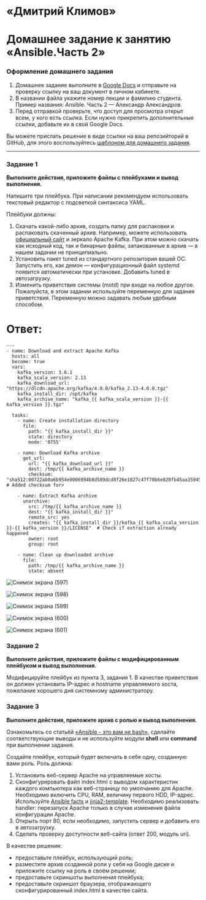 # «Дмитрий Климов»

# Домашнее задание к занятию «Ansible.Часть 2»

### Оформление домашнего задания

1. Домашнее задание выполните в [Google Docs](https://docs.google.com/) и отправьте на проверку ссылку на ваш документ в личном кабинете.  
1. В названии файла укажите номер лекции и фамилию студента. Пример названия:  Ansible. Часть 2 — Александр Александров.
1. Перед отправкой проверьте, что доступ для просмотра открыт всем, у кого есть ссылка. Если нужно прикрепить дополнительные ссылки, добавьте их в свой Google Docs.

Вы можете прислать решение в виде ссылки на ваш репозийторий в GitHub, для этого воспользуйтесь [шаблоном для домашнего задания](https://github.com/netology-code/sys-pattern-homework).

---

### Задание 1

**Выполните действия, приложите файлы с плейбуками и вывод выполнения.**

Напишите три плейбука. При написании рекомендуем использовать текстовый редактор с подсветкой синтаксиса YAML.

Плейбуки должны: 

1. Скачать какой-либо архив, создать папку для распаковки и распаковать скаченный архив. Например, можете использовать [официальный сайт](https://kafka.apache.org/downloads) и зеркало Apache Kafka. При этом можно скачать как исходный код, так и бинарные файлы, запакованные в архив — в нашем задании не принципиально.
2. Установить пакет tuned из стандартного репозитория вашей ОС. Запустить его, как демон — конфигурационный файл systemd появится автоматически при установке. Добавить tuned в автозагрузку.
3. Изменить приветствие системы (motd) при входе на любое другое. Пожалуйста, в этом задании используйте переменную для задания приветствия. Переменную можно задавать любым удобным способом.

# Ответ:
```
---
- name: Download and extract Apache Kafka
  hosts: all
  become: true
  vars:
    kafka_version: 3.6.1
    kafka_scala_version: 2.13
    kafka_download_url: "https://dlcdn.apache.org/kafka/4.0.0/kafka_2.13-4.0.0.tgz"
    kafka_install_dir: /opt/kafka
    kafka_archive_name: "kafka_{{ kafka_scala_version }}-{{ kafka_version }}.tgz"

  tasks:
    - name: Create installation directory
      file:
        path: "{{ kafka_install_dir }}"
        state: directory
        mode: '0755'

    - name: Download Kafka archive
      get_url:
        url: "{{ kafka_download_url }}"
        dest: /tmp/{{ kafka_archive_name }}
        checksum: "sha512:00722ab0a6b954e0006994b8d589dcd8f26e1827c47f70b6e820fb45aa35945c19163b0f188caf0caf976c11f7ab005fd368c54e5851e899d2de687a804a5eb9"  # Added checksum for>

    - name: Extract Kafka archive
      unarchive:
        src: /tmp/{{ kafka_archive_name }}
        dest: "{{ kafka_install_dir }}"
        remote_src: yes
        creates: "{{ kafka_install_dir }}/kafka_{{ kafka_scala_version }}-{{ kafka_version }}/LICENSE"  # Check if extraction already happened
        owner: root
        group: root

    - name: Clean up downloaded archive
      file:
        path: /tmp/{{ kafka_archive_name }}
        state: absent
```
![Снимок экрана (597)](https://github.com/user-attachments/assets/ef74af3d-0724-4540-9612-8e720e93c09e)

![Снимок экрана (598)](https://github.com/user-attachments/assets/d41aa3db-edb6-4740-890f-ade3264133d3)

![Снимок экрана (599)](https://github.com/user-attachments/assets/2f29dcf7-766a-483a-9dec-2508d7bba5b7)

![Снимок экрана (600)](https://github.com/user-attachments/assets/6db5eb50-f07f-43a1-8aaf-3367ca054ca1)

![Снимок экрана (601)](https://github.com/user-attachments/assets/7e4b73ec-1f2c-4e20-ac55-049abe7fe0ea)



### Задание 2

**Выполните действия, приложите файлы с модифицированным плейбуком и вывод выполнения.** 

Модифицируйте плейбук из пункта 3, задания 1. В качестве приветствия он должен установить IP-адрес и hostname управляемого хоста, пожелание хорошего дня системному администратору. 



### Задание 3

**Выполните действия, приложите архив с ролью и вывод выполнения.**

Ознакомьтесь со статьёй [«Ansible - это вам не bash»](https://habr.com/ru/post/494738/), сделайте соответствующие выводы и не используйте модули **shell** или **command** при выполнении задания.

Создайте плейбук, который будет включать в себя одну, созданную вами роль. Роль должна:

1. Установить веб-сервер Apache на управляемые хосты.
2. Сконфигурировать файл index.html c выводом характеристик каждого компьютера как веб-страницу по умолчанию для Apache. Необходимо включить CPU, RAM, величину первого HDD, IP-адрес.
Используйте [Ansible facts](https://docs.ansible.com/ansible/latest/playbook_guide/playbooks_vars_facts.html) и [jinja2-template](https://linuxways.net/centos/how-to-use-the-jinja2-template-in-ansible/). Необходимо реализовать handler: перезапуск Apache только в случае изменения файла конфигурации Apache.
4. Открыть порт 80, если необходимо, запустить сервер и добавить его в автозагрузку.
5. Сделать проверку доступности веб-сайта (ответ 200, модуль uri).

В качестве решения:
- предоставьте плейбук, использующий роль;
- разместите архив созданной роли у себя на Google диске и приложите ссылку на роль в своём решении;
- предоставьте скриншоты выполнения плейбука;
- предоставьте скриншот браузера, отображающего сконфигурированный index.html в качестве сайта.



